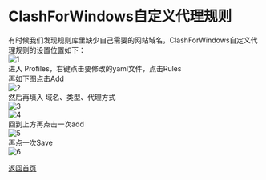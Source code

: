 # ClashForWindows自定义代理规则          

有时候我们发现规则库里缺少自己需要的网站域名，ClashForWindows自定义代理规则的设置位置如下：            
![1](https://user-images.githubusercontent.com/68980375/164714828-e81c2f6b-4f93-47c8-84e4-8ce4617b749c.png)        
进入 Profiles，右键点击要修改的yaml文件，点击Rules       
再如下图点击Add       
![2](https://user-images.githubusercontent.com/68980375/164715169-18c32949-071a-46a0-bfc1-be5fc01a6b5f.png)          
然后再填入 域名、类型、代理方式          
![3](https://user-images.githubusercontent.com/68980375/164715317-a5635dcf-dace-4c70-b208-f9353504dc0a.png)       
![4](https://user-images.githubusercontent.com/68980375/164715383-d2107735-c7bf-4113-bae0-870570e8e687.png)         
回到上方再点击一次add          
![5](https://user-images.githubusercontent.com/68980375/164715520-e136e1e1-49c4-494b-a69a-af5a6883ffb8.png)         
再点一次Save               
![6](https://user-images.githubusercontent.com/68980375/164715566-1bdc2ff9-3fa8-4c23-9480-50e7d01b495a.png)         


[返回首页](../README.md)           
